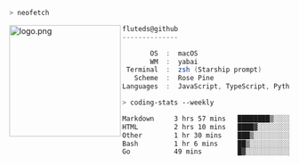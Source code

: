 ```zsh
> neofetch
```

<!--img align="left" src="https://github.com/fluteds.png" alt="logo.png" width="200"/>-->
<img align="left" src="https://external-content.duckduckgo.com/iu/?u=https%3A%2F%2F78.media.tumblr.com%2F975fca5f82161b190efdcaa05ffbd4ec%2Ftumblr_p6q6m9TJF01x3p3jmo1_500.png&f=1&nofb=1" alt="logo.png" width="200"/>

```csharp
fluteds@github
--------------

       OS  :  macOS
       WM  :  yabai
 Terminal  :  zsh (Starship prompt)  
   Scheme  :  Rose Pine  
Languages  :  JavaScript, TypeScript, Python, HTML, CSS  

```

```zsh
> coding-stats --weekly
```

<!--START_SECTION:waka-->

```txt
Markdown     3 hrs 57 mins   ████████▒░░░░░░░░░░░░░░░░   33.57 %
HTML         2 hrs 10 mins   ████▓░░░░░░░░░░░░░░░░░░░░   18.46 %
Other        1 hr 30 mins    ███▒░░░░░░░░░░░░░░░░░░░░░   12.77 %
Bash         1 hr 6 mins     ██▒░░░░░░░░░░░░░░░░░░░░░░   09.43 %
Go           49 mins         █▓░░░░░░░░░░░░░░░░░░░░░░░   07.03 %
```

<!--END_SECTION:waka-->
